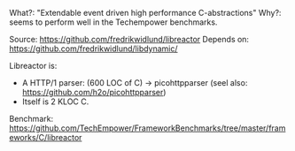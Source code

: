 What?: "Extendable event driven high performance C-abstractions"
Why?: seems to perform well in the Techempower benchmarks.

Source: https://github.com/fredrikwidlund/libreactor
Depends on: https://github.com/fredrikwidlund/libdynamic/

Libreactor is:
- A HTTP/1 parser: (600 LOC of C) -> picohttpparser (seel also: https://github.com/h2o/picohttpparser)
- Itself is 2 KLOC C.

Benchmark: https://github.com/TechEmpower/FrameworkBenchmarks/tree/master/frameworks/C/libreactor
